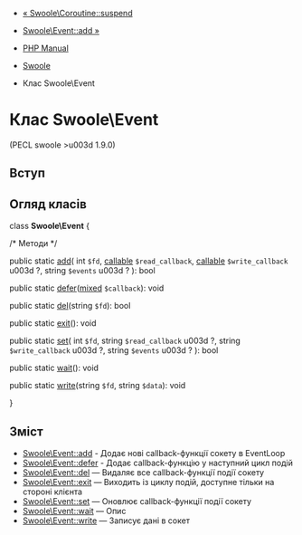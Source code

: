 - [« Swoole\Coroutine::suspend](swoole-coroutine.suspend.md)
- [Swoole\Event::add »](swoole-event.add.md)

- [PHP Manual](index.md)
- [Swoole](book.swoole.md)
- Клас Swoole\Event

# Клас Swoole\Event

(PECL swoole \>u003d 1.9.0)

## Вступ

## Огляд класів

class **Swoole\Event** {

/\* Методи \*/

public static [add](swoole-event.add.md)(
int `$fd`,
[callable](language.types.callable.md) `$read_callback`,
[callable](language.types.callable.md) `$write_callback` u003d ?,
string `$events` u003d ?
): bool

public static
[defer](swoole-event.defer.md)([mixed](language.types.declarations.md#language.types.declarations.mixed)
`$callback`): void

public static [del](swoole-event.del.md)(string `$fd`): bool

public static [exit](swoole-event.exit.md)(): void

public static [set](swoole-event.set.md)(
int `$fd`,
string `$read_callback` u003d ?,
string `$write_callback` u003d ?,
string `$events` u003d ?
): bool

public static [wait](swoole-event.wait.md)(): void

public static [write](swoole-event.write.md)(string `$fd`, string
`$data`): void

}

## Зміст

- [Swoole\Event::add](swoole-event.add.md) - Додає нові
callback-функції сокету в EventLoop
- [Swoole\Event::defer](swoole-event.defer.md) - Додає
callback-функцію у наступний цикл подій
- [Swoole\Event::del](swoole-event.del.md) — Видаляє все
callback-функції події сокету
- [Swoole\Event::exit](swoole-event.exit.md) — Виходить із циклу
подій, доступне тільки на стороні клієнта
- [Swoole\Event::set](swoole-event.set.md) — Оновлює
callback-функції події сокету
- [Swoole\Event::wait](swoole-event.wait.md) — Опис
- [Swoole\Event::write](swoole-event.write.md) — Записує дані в
сокет
